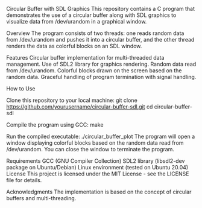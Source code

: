 Circular Buffer with SDL Graphics
This repository contains a C program that demonstrates the use of a circular buffer along with SDL graphics to visualize data from /dev/urandom in a graphical window.

Overview
The program consists of two threads: one reads random data from /dev/urandom and pushes it into a circular buffer, and the other thread renders the data as colorful blocks on an SDL window.

Features
Circular buffer implementation for multi-threaded data management.
Use of SDL2 library for graphics rendering.
Random data read from /dev/urandom.
Colorful blocks drawn on the screen based on the random data.
Graceful handling of program termination with signal handling.

How to Use

Clone this repository to your local machine:
git clone <https://github.com/yourusername/circular-buffer-sdl.git>
cd circular-buffer-sdl

Compile the program using GCC:
make

Run the compiled executable:
./circular_buffer_plot
The program will open a window displaying colorful blocks based on the random data read from /dev/urandom. You can close the window to terminate the program.

Requirements
GCC (GNU Compiler Collection)
SDL2 library (libsdl2-dev package on Ubuntu/Debian)
Linux environment (tested on Ubuntu 20.04)
License
This project is licensed under the MIT License - see the LICENSE file for details.

Acknowledgments
The implementation is based on the concept of circular buffers and multi-threading.
